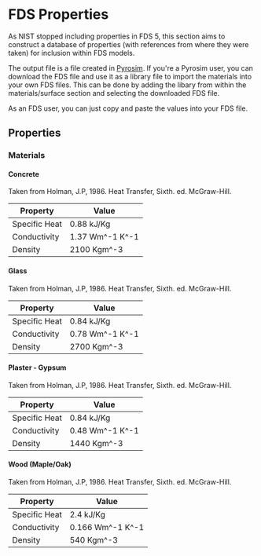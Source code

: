 # FDS Properties

As NIST stopped including properties in FDS 5, this section aims to construct a
database of properties (with references from where they were taken) for
inclusion within FDS models.

The output file is a file created in [Pyrosim](www.thunderheadeng.com/pyrosim/).
If you're a Pyrosim user, you can download the FDS file and use it as a library
file to import the materials into your own FDS files. This can be done by adding
the libary from within the materials/surface section and selecting the
downloaded FDS file.

As an FDS user, you can just copy and paste the values into your FDS file.

## Properties

### Materials

#### Concrete

Taken from Holman, J.P, 1986. Heat Transfer, Sixth. ed. McGraw-Hill.

|Property      | Value          |
|--------      |------------    |
|Specific Heat | 0.88 kJ/Kg     |
|Conductivity  | 1.37 Wm^-1 K^-1|
|Density       | 2100 Kgm^-3    |

#### Glass 

Taken from Holman, J.P, 1986. Heat Transfer, Sixth. ed. McGraw-Hill.

|Property      | Value          |
|--------      |------------    |
|Specific Heat | 0.84 kJ/Kg     |
|Conductivity  | 0.78 Wm^-1 K^-1|
|Density       | 2700 Kgm^-3    |

#### Plaster - Gypsum 

Taken from Holman, J.P, 1986. Heat Transfer, Sixth. ed. McGraw-Hill.

|Property      | Value          |
|--------      |------------    |
|Specific Heat | 0.84 kJ/Kg     |
|Conductivity  | 0.48 Wm^-1 K^-1|
|Density       | 1440 Kgm^-3    |

#### Wood (Maple/Oak)

Taken from Holman, J.P, 1986. Heat Transfer, Sixth. ed. McGraw-Hill.

|Property      | Value          |
|--------      |------------    |
|Specific Heat | 2.4 kJ/Kg      |
|Conductivity  | 0.166 Wm^-1 K^-1|
|Density       | 540 Kgm^-3    |
